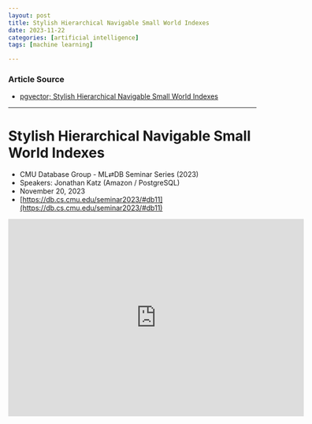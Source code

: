 ```yaml
---
layout: post
title: Stylish Hierarchical Navigable Small World Indexes 
date: 2023-11-22
categories: [artificial intelligence]
tags: [machine learning]

---
```


### Article Source

* [pgvector; Stylish Hierarchical Navigable Small World Indexes](https://www.youtube.com/watch?v=YU66YlZW6dA&list=PLSE8ODhjZXjYVdJKka5g3xTKfPBITrxOu&index=11)

---

# Stylish Hierarchical Navigable Small World Indexes 

* CMU Database Group - ML⇄DB Seminar Series (2023)
* Speakers: Jonathan Katz (Amazon / PostgreSQL)
* November 20, 2023
* [https://db.cs.cmu.edu/seminar2023/#db11](https://db.cs.cmu.edu/seminar2023/#db11)


<iframe width="600" height="400" src="https://www.youtube.com/embed/YU66YlZW6dA?si=u4ill_0nVsott8cX" title="YouTube video player" frameborder="0" allow="accelerometer; autoplay; clipboard-write; encrypted-media; gyroscope; picture-in-picture; web-share" allowfullscreen></iframe>